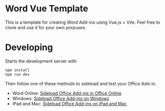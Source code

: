 # Word Vue Template

This is a template for creating Word Add-ins using Vue.js + Vite.
Feel free to clone and use it for your own porpuses.

# Developing

Starts the development server with

```shell
npm install
npm run dev
```

Then follow one of these methods to sideload and test your Office Add-in.

* Word Online: [Sideload Office Add-ins in Office Online](https://docs.microsoft.com/en-us/office/dev/add-ins/testing/sideload-office-add-ins-for-testing#sideload-an-office-add-in-on-office-online)
* Windows: [Sideload Office Add-ins on Windows](https://docs.microsoft.com/en-us/office/dev/add-ins/testing/create-a-network-shared-folder-catalog-for-task-pane-and-content-add-ins)
* iPad and Mac: [Sideload Office Add-ins on iPad and Mac](https://docs.microsoft.com/en-us/office/dev/add-ins/testing/sideload-an-office-add-in-on-ipad-and-mac)